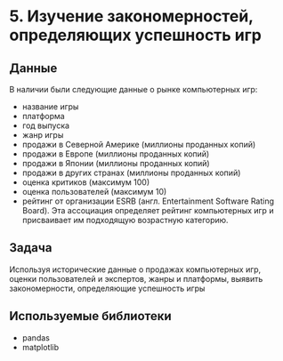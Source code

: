 # 5. Изучение закономерностей, определяющих успешность игр
## Данные
В наличии были следующие данные о рынке компьютерных игр:
- название игры
-  платформа
-  год выпуска
-  жанр игры
-  продажи в Северной Америке (миллионы проданных копий)
-  продажи в Европе (миллионы проданных копий)
-  продажи в Японии (миллионы проданных копий)
-  продажи в других странах (миллионы проданных копий)
-  оценка критиков (максимум 100)
-  оценка пользователей (максимум 10)
-  рейтинг от организации ESRB (англ. Entertainment Software Rating Board). Эта ассоциация определяет рейтинг компьютерных игр и присваивает им подходящую возрастную категорию.
## Задача
Используя исторические данные о продажах компьютерных игр, оценки пользователей и экспертов, жанры и платформы, выявить закономерности, определяющие успешность игры 

## Используемые библиотеки
- pandas
- matplotlib

